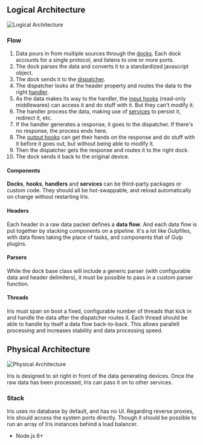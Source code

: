 ## Logical Architecture
![Logical Architecture](http://i.imgur.com/JNIo0Sh.png)

### Flow

1. Data pours in from multiple sources through the [docks](docks.md). Each dock accounts for a single protocol, and listens to one or more ports.
2. The dock parses the data and converts it to a standardized javascript object.
3. The dock sends it to the [dispatcher](dispatcher.md).
4. The dispatcher looks at the header property and routes the data to the right [handler](handlers.md).
5. As the data makes its way to the handler, the [input hooks](hooks.md) (read-only middlewares) can access it and do stuff with it. But they can't modify it.
6. The handler process the data, making use of [services](services.md) to persist it, redirect it, etc.
7. If the handler generates a response, it goes to the dispatcher. If there's no response, the process ends here.
8. The [output hooks](hooks.md) can get their hands on the response and do stuff with it before it goes out, but without being able to modify it.
8. Then the dispatcher gets the response and routes it to the right dock.
9. The dock sends it back to the original device.


#### Components

**Docks**, **hooks**, **handlers** and **services** can be third-party packages or custom code. They should all be hot-swappable, and reload automatically on change without restarting Iris.

#### Headers

Each header in a raw data packet defines a **data flow**. And each data flow is put together by stacking components on a pipeline. It's a lot like Gulpfiles, with data flows taking the place of tasks, and components that of Gulp plugins.

#### Parsers

While the dock base class will include a generic parser (with configurable data and header delimiters), it must be possible to pass in a custom parser function.

#### Threads

Iris must span on boot a fixed, configurable number of threads that kick in and handle the data after the dispatcher routes it. Each thread should be able to handle by itself a data flow back-to-back. This allows parallell processing and increases stability and data processing speed.


## Physical Architecture
![Physical Architecture](http://i.imgur.com/FcOokpX.png)

Iris is designed to sit right in front of the data generating devices. Once the raw data has been processed, Iris can pass it on to other services.

### Stack

Iris uses no database by default, and has no UI. Regarding reverse proxies, Iris should access the system ports directly. Though it should be possible to run an array of Iris instances behind a load balancer.

- Node.js 6+